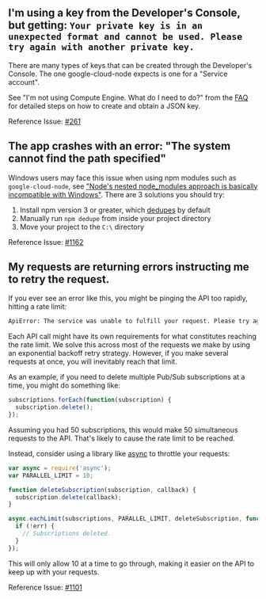 ## I'm using a key from the Developer's Console, but getting: `Your private key is in an unexpected format and cannot be used. Please try again with another private key.`

There are many types of keys that can be created through the Developer's Console. The one google-cloud-node expects is one for a "Service account".

See "I'm not using Compute Engine. What do I need to do?" from the [FAQ](https://googlecloudplatform.github.io/google-cloud-node/#/faq) for detailed steps on how to create and obtain a JSON key.

Reference Issue: [#261](https://github.com/GoogleCloudPlatform/google-cloud-node/issues/261)


## The app crashes with an error: "The system cannot find the path specified"

Windows users may face this issue when using npm modules such as `google-cloud-node`, see ["Node's nested node_modules approach is basically incompatible with Windows"](https://github.com/nodejs/node-v0.x-archive/issues/6960#issuecomment-46704998). There are 3 solutions you should try:

  1. Install npm version 3 or greater, which [dedupes](https://docs.npmjs.com/cli/dedupe) by default
  1. Manually run `npm dedupe` from inside your project directory
  1. Move your project to the `C:\` directory

Reference Issue: [#1162](https://github.com/GoogleCloudPlatform/google-cloud-node/issues/1162)


## My requests are returning errors instructing me to retry the request.

If you ever see an error like this, you might be pinging the API too rapidly, hitting a rate limit:

```sh
ApiError: The service was unable to fulfill your request. Please try again.
```

Each API call might have its own requirements for what constitutes reaching the rate limit. We solve this across most of the requests we make by using an exponential backoff retry strategy. However, if you make several requests at once, you will inevitably reach that limit.

As an example, if you need to delete multiple Pub/Sub subscriptions at a time, you might do something like:

```js
subscriptions.forEach(function(subscription) {
  subscription.delete();
});
```

Assuming you had 50 subscriptions, this would make 50 simultaneous requests to the API. That's likely to cause the rate limit to be reached.

Instead, consider using a library like [async](http://gitnpm.com/async) to throttle your requests:

```js
var async = require('async');
var PARALLEL_LIMIT = 10;

function deleteSubscription(subscription, callback) {
  subscription.delete(callback);
}

async.eachLimit(subscriptions, PARALLEL_LIMIT, deleteSubscription, function(err) {
  if (!err) {
    // Subscriptions deleted.
  }
});
```

This will only allow 10 at a time to go through, making it easier on the API to keep up with your requests.

Reference Issue: [#1101](https://github.com/GoogleCloudPlatform/google-cloud-node/issues/1101)
